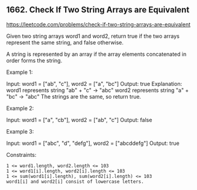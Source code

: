## 1662. Check If Two String Arrays are Equivalent

https://leetcode.com/problems/check-if-two-string-arrays-are-equivalent

Given two string arrays word1 and word2, return true if the two arrays represent the same string, and false otherwise.

A string is represented by an array if the array elements concatenated in order forms the string.

Example 1:

Input: word1 = ["ab", "c"], word2 = ["a", "bc"]
Output: true
Explanation:
word1 represents string "ab" + "c" -> "abc"
word2 represents string "a" + "bc" -> "abc"
The strings are the same, so return true.

Example 2:

Input: word1 = ["a", "cb"], word2 = ["ab", "c"]
Output: false

Example 3:

Input: word1 = ["abc", "d", "defg"], word2 = ["abcddefg"]
Output: true

Constraints:

    1 <= word1.length, word2.length <= 103
    1 <= word1[i].length, word2[i].length <= 103
    1 <= sum(word1[i].length), sum(word2[i].length) <= 103
    word1[i] and word2[i] consist of lowercase letters.
